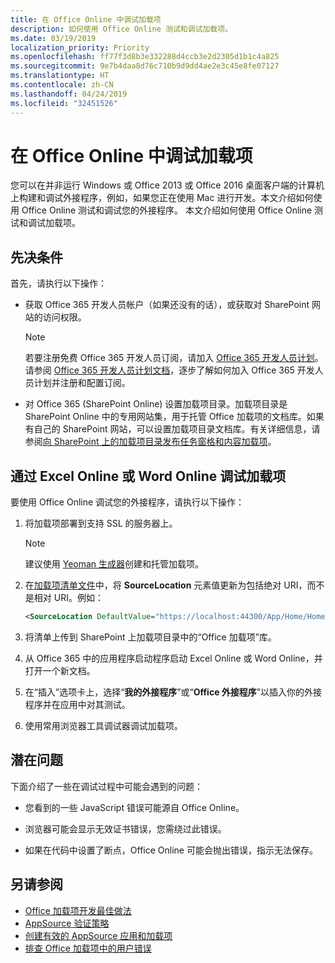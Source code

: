 ```yaml
---
title: 在 Office Online 中调试加载项
description: 如何使用 Office Online 测试和调试加载项。
ms.date: 03/19/2019
localization_priority: Priority
ms.openlocfilehash: ff77f3d8b3e332288d4ccb3e2d2305d1b1c4a825
ms.sourcegitcommit: 9e7b4daa8d76c710b9d9dd4ae2e3c45e8fe07127
ms.translationtype: HT
ms.contentlocale: zh-CN
ms.lasthandoff: 04/24/2019
ms.locfileid: "32451526"
---
```

# <a name="debug-add-ins-in-office-online"></a>在 Office Online 中调试加载项


您可以在并非运行 Windows 或 Office 2013 或 Office 2016 桌面客户端的计算机上构建和调试外接程序，例如，如果您正在使用 Mac 进行开发。本文介绍如何使用 Office Online 测试和调试您的外接程序。 本文介绍如何使用 Office Online 测试和调试加载项。 

## <a name="prerequisites"></a>先决条件

首先，请执行以下操作：

- 获取 Office 365 开发人员帐户（如果还没有的话），或获取对 SharePoint 网站的访问权限。
    
  > [!NOTE]
  > 若要注册免费 Office 365 开发人员订阅，请加入 [Office 365 开发人员计划](https://developer.microsoft.com/office/dev-program)。 请参阅 [Office 365 开发人员计划文档](/office/developer-program/office-365-developer-program)，逐步了解如何加入 Office 365 开发人员计划并注册和配置订阅。
     
- 对 Office 365 (SharePoint Online) 设置加载项目录。加载项目录是 SharePoint Online 中的专用网站集，用于托管 Office 加载项的文档库。如果有自己的 SharePoint 网站，可以设置加载项目录文档库。有关详细信息，请参阅[向 SharePoint 上的加载项目录发布任务窗格和内容加载项](../publish/publish-task-pane-and-content-add-ins-to-an-add-in-catalog.md)。
    

## <a name="debug-your-add-in-from-excel-online-or-word-online"></a>通过 Excel Online 或 Word Online 调试加载项

要使用 Office Online 调试您的外接程序，请执行以下操作：

1. 将加载项部署到支持 SSL 的服务器上。
    
    > [!NOTE]
    > 建议使用 [Yeoman 生成器](https://github.com/OfficeDev/generator-office)创建和托管加载项。
     
2. 在[加载项清单文件](../develop/add-in-manifests.md)中，将 **SourceLocation** 元素值更新为包括绝对 URI，而不是相对 URI。例如：
      
    ```xml
    <SourceLocation DefaultValue="https://localhost:44300/App/Home/Home.html" />
    ```
    
3. 将清单上传到 SharePoint 上加载项目录中的“Office 加载项”库。
    
4. 从 Office 365 中的应用程序启动程序启动 Excel Online 或 Word Online，并打开一个新文档。
    
5. 在“插入”选项卡上，选择“**我的外接程序**”或“**Office 外接程序**”以插入你的外接程序并在应用中对其测试。
    
6. 使用常用浏览器工具调试器调试加载项。

## <a name="potential-issues"></a>潜在问题    

下面介绍了一些在调试过程中可能会遇到的问题：
    
- 您看到的一些 JavaScript 错误可能源自 Office Online。
      
- 浏览器可能会显示无效证书错误，您需绕过此错误。
      
- 如果在代码中设置了断点，Office Online 可能会抛出错误，指示无法保存。

## <a name="see-also"></a>另请参阅

- [Office 加载项开发最佳做法](../concepts/add-in-development-best-practices.md)
- [AppSource 验证策略](/office/dev/store/validation-policies)  
- [创建有效的 AppSource 应用和加载项](/office/dev/store/create-effective-office-store-listings)  
- [排查 Office 加载项中的用户错误](testing-and-troubleshooting.md)
    
